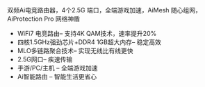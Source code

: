 双频Ai电竞路由器，4个2.5G 端口，全端游戏加速，AiMesh 随心组网，AiProtection Pro 网络神盾
- WiFi7 电竞路由– 支持4K QAM技术，速率提升20%
- 四核1.5GHz强劲芯片+DDR4 1GB超大内存– 稳定高效 
- MLO多链路聚合技术– 实现无线比有线更快
- 2.5G网口– 疾速传输
- 手游/PC/主机 – 全端游戏加速
- Ai智能路由 – 智能生活更省心